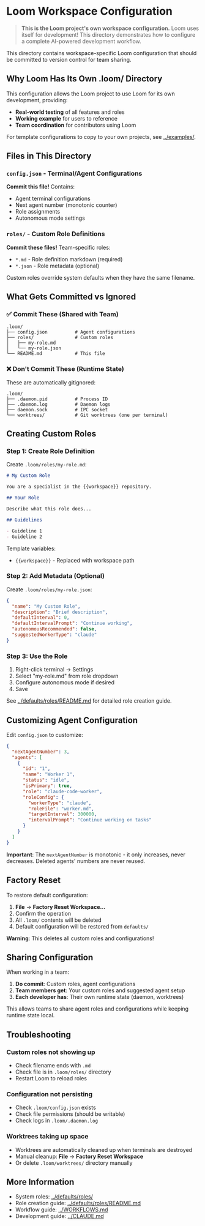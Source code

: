 # Loom Workspace Configuration

> **This is the Loom project's own workspace configuration.** Loom uses itself for development! This directory demonstrates how to configure a complete AI-powered development workflow.

This directory contains workspace-specific Loom configuration that should be committed to version control for team sharing.

## Why Loom Has Its Own .loom/ Directory

This configuration allows the Loom project to use Loom for its own development, providing:
- **Real-world testing** of all features and roles
- **Working example** for users to reference
- **Team coordination** for contributors using Loom

For template configurations to copy to your own projects, see [../examples/](../examples/).

## Files in This Directory

### `config.json` - Terminal/Agent Configurations
**Commit this file!** Contains:
- Agent terminal configurations
- Next agent number (monotonic counter)
- Role assignments
- Autonomous mode settings

### `roles/` - Custom Role Definitions
**Commit these files!** Team-specific roles:
- `*.md` - Role definition markdown (required)
- `*.json` - Role metadata (optional)

Custom roles override system defaults when they have the same filename.

## What Gets Committed vs Ignored

### ✅ Commit These (Shared with Team)
```
.loom/
├── config.json          # Agent configurations
├── roles/               # Custom roles
│   ├── my-role.md
│   └── my-role.json
└── README.md            # This file
```

### ❌ Don't Commit These (Runtime State)
These are automatically gitignored:
```
.loom/
├── .daemon.pid          # Process ID
├── .daemon.log          # Daemon logs
├── daemon.sock          # IPC socket
└── worktrees/           # Git worktrees (one per terminal)
```

## Creating Custom Roles

### Step 1: Create Role Definition

Create `.loom/roles/my-role.md`:

```markdown
# My Custom Role

You are a specialist in the {{workspace}} repository.

## Your Role

Describe what this role does...

## Guidelines

- Guideline 1
- Guideline 2
```

Template variables:
- `{{workspace}}` - Replaced with workspace path

### Step 2: Add Metadata (Optional)

Create `.loom/roles/my-role.json`:

```json
{
  "name": "My Custom Role",
  "description": "Brief description",
  "defaultInterval": 0,
  "defaultIntervalPrompt": "Continue working",
  "autonomousRecommended": false,
  "suggestedWorkerType": "claude"
}
```

### Step 3: Use the Role

1. Right-click terminal → Settings
2. Select "my-role.md" from role dropdown
3. Configure autonomous mode if desired
4. Save

See [../defaults/roles/README.md](../defaults/roles/README.md) for detailed role creation guide.

## Customizing Agent Configuration

Edit `config.json` to customize:

```json
{
  "nextAgentNumber": 3,
  "agents": [
    {
      "id": "1",
      "name": "Worker 1",
      "status": "idle",
      "isPrimary": true,
      "role": "claude-code-worker",
      "roleConfig": {
        "workerType": "claude",
        "roleFile": "worker.md",
        "targetInterval": 300000,
        "intervalPrompt": "Continue working on tasks"
      }
    }
  ]
}
```

**Important**: The `nextAgentNumber` is monotonic - it only increases, never decreases. Deleted agents' numbers are never reused.

## Factory Reset

To restore default configuration:

1. **File** → **Factory Reset Workspace...**
2. Confirm the operation
3. All `.loom/` contents will be deleted
4. Default configuration will be restored from `defaults/`

**Warning**: This deletes all custom roles and configurations!

## Sharing Configuration

When working in a team:

1. **Do commit**: Custom roles, agent configurations
2. **Team members get**: Your custom roles and suggested agent setup
3. **Each developer has**: Their own runtime state (daemon, worktrees)

This allows teams to share agent roles and configurations while keeping runtime state local.

## Troubleshooting

### Custom roles not showing up
- Check filename ends with `.md`
- Check file is in `.loom/roles/` directory
- Restart Loom to reload roles

### Configuration not persisting
- Check `.loom/config.json` exists
- Check file permissions (should be writable)
- Check logs in `.loom/.daemon.log`

### Worktrees taking up space
- Worktrees are automatically cleaned up when terminals are destroyed
- Manual cleanup: **File** → **Factory Reset Workspace**
- Or delete `.loom/worktrees/` directory manually

## More Information

- System roles: [../defaults/roles/](../defaults/roles/)
- Role creation guide: [../defaults/roles/README.md](../defaults/roles/README.md)
- Workflow guide: [../WORKFLOWS.md](../WORKFLOWS.md)
- Development guide: [../CLAUDE.md](../CLAUDE.md)
